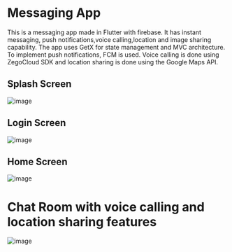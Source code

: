 # Messaging App
This is a messaging app made in Flutter with firebase. It has instant messaging, push notifications,voice calling,location and image sharing capability. The app uses GetX for state management and MVC architecture. To implement push notifications, FCM is used. Voice calling is done using ZegoCloud SDK and location sharing is done using the Google Maps API.


## Splash Screen
![image](https://github.com/noobprograms/chatting_app_nail_deliveries/assets/78657816/802fdf3b-c740-468c-bf20-9d032bc8e855)
## Login Screen
![image](https://github.com/noobprograms/chatting_app_nail_deliveries/assets/78657816/bbf09bd9-a605-4929-bef5-09ebcb43177e)
## Home Screen
![image](https://github.com/noobprograms/chatting_app_nail_deliveries/assets/78657816/ceafe296-aa19-4dad-b5d0-3defb1a34d53)
# Chat Room with voice calling and location sharing features
![image](https://github.com/noobprograms/chatting_app_nail_deliveries/assets/78657816/84ff008d-72a2-4e69-beba-4b38b66b84ed)




